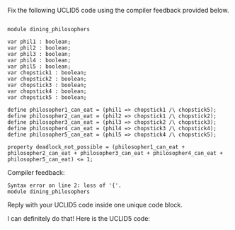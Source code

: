 
Fix the following UCLID5 code using the compiler feedback provided below.

```

module dining_philosophers

var phil1 : boolean;
var phil2 : boolean;
var phil3 : boolean;
var phil4 : boolean;
var phil5 : boolean;
var chopstick1 : boolean;
var chopstick2 : boolean;
var chopstick3 : boolean;
var chopstick4 : boolean;
var chopstick5 : boolean;

define philosopher1_can_eat = (phil1 => chopstick1 /\ chopstick5);
define philosopher2_can_eat = (phil2 => chopstick1 /\ chopstick2);
define philosopher3_can_eat = (phil3 => chopstick2 /\ chopstick3);
define philosopher4_can_eat = (phil4 => chopstick3 /\ chopstick4);
define philosopher5_can_eat = (phil5 => chopstick4 /\ chopstick5);

property deadlock_not_possible = (philosopher1_can_eat + philosopher2_can_eat + philosopher3_can_eat + philosopher4_can_eat + philosopher5_can_eat) <= 1;
```

Compiler feedback:

```
Syntax error on line 2: loss of '{'.
module dining_philosophers

```
Reply with your UCLID5 code inside one unique code block.

I can definitely do that! Here is the UCLID5 code:
```
